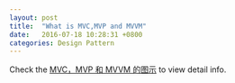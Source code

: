 ```yaml
---
layout: post
title:  "What is MVC,MVP and MVVM"
date:   2016-07-18 10:28:31 +0800
categories: Design Pattern
---
```

Check the [MVC，MVP 和 MVVM 的图示][Outter-Link] to view detail info.

[Outter-Link]: http://www.ruanyifeng.com/blog/2015/02/mvcmvp_mvvm.html
